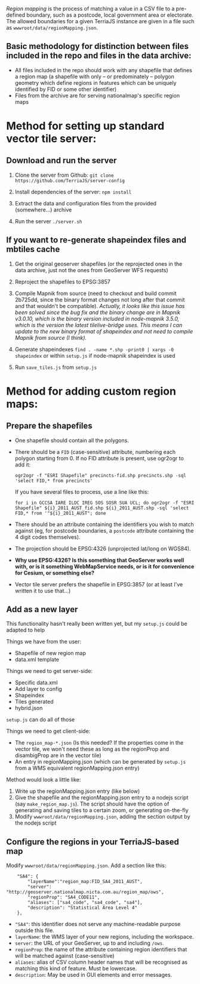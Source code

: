 *Region mapping* is the process of matching a value in a CSV file to a pre-defined boundary, such as a postcode, local government area or electorate. The allowed boundaries for a given TerriaJS instance are given in a file such as `wwwroot/data/regionMapping.json`.

## Basic methodology for distinction between files included in the repo and files in the data archive:

- All files included in the repo should work with any shapefile that defines a region map (a shapefile with only – or predominately – polygon geometry which define regions in features which can be uniquely identified by FID or some other identifier)
- Files from the archive are for serving nationalmap's specific region maps

# Method for setting up standard vector tile server:

## Download and run the server

1. Clone the server from Github:
    `git clone https://github.com/TerriaJS/server-config`

2. Install dependencies of the server:
    `npm install`

3. Extract the data and configuration files from the provided (somewhere...) archive

4. Run the server `./server.sh`

## If you want to re-generate shapeindex files and mbtiles cache

1. Get the original geoserver shapefiles (or the reprojected ones in the data archive, just not the ones from GeoServer WFS requests)

2. Reproject the shapefiles to EPSG:3857

2. Compile Mapnik from source (need to checkout and build commit 2b725dd, since the binary format changes not long after that commit and that wouldn't be compatible). _Actually, it looks like this issue has been solved since the bug fix and the binary change are in Mapnik v3.0.10, which is the binary version included in node-mapnik 3.5.0, which is the version the latest tilelive-bridge uses. This means I can update to the new binary format of shapeindex and not need to compile Mapnik from source (I think)._

3. Generate shapeindexes `find . -name *.shp -print0 | xargs -0 shapeindex` or within `setup.js` if node-mapnik shapeindex is used

4. Run `save_tiles.js` from `setup.js`

# Method for adding custom region maps:

## Prepare the shapefiles

  * One shapefile should contain all the polygons.
  * There should be a `FID` (case-sensitive) attribute, numbering each polygon starting from 0. If no FID attribute is present, use ogr2ogr to add it:

    `ogr2ogr -f "ESRI Shapefile" precincts-fid.shp precincts.shp -sql 'select FID,* from precincts'`

    If you have several files to process, use a line like this:

    `for i in GCCSA IARE ILOC IREG SOS SOSR SUA UCL; do ogr2ogr -f "ESRI Shapefile" ${i}_2011_AUST_fid.shp ${i}_2011_AUST.shp -sql 'select FID,* from '"${i}_2011_AUST"; done`

  * There should be an attribute containing the identifiers you wish to match against (eg, for postcode boundaries, a `postcode` attribute containing the 4 digit codes themselves).
  * The projection should be EPSG:4326 (unprojected lat/long on WGS84).
  * **Why use EPSG:4326? Is this something that GeoServer works well with, or is it something WebMapService needs, or is it for convenience for Cesium, or something else?**
  * Vector tile server prefers the shapefile in EPSG:3857 (or at least I've written it to use that...)

## Add as a new layer

This functionality hasn't really been written yet, but my `setup.js` could be adapted to help

Things we have from the user:
- Shapefile of new region map
- data.xml template

Things we need to get server-side:
- Specific data.xml
- Add layer to config
- Shapeindex
- Tiles generated
- hybrid.json

`setup.js` can do all of those

Things we need to get client-side:
- The `region_map-*.json` (Is this needed? If the properties come in the vector tile, we won't need these as long as the regionProp and disambigProp are in the vector tile)
- An entry in regionMapping.json (which can be generated by `setup.js` from a WMS equivalent regionMapping.json entry)

Method would look a little like:

1. Write up the regionMapping.json entry (like below)
2. Give the shapefile and the regionMapping.json entry to a nodejs script (say `make_region_map.js`). The script should have the option of generating and saving tiles to a certain zoom, or generating on-the-fly
3. Modify `wwwroot/data/regionMapping.json`, adding the section output by the nodejs script


## Configure the regions in your TerriaJS-based map

Modify `wwwroot/data/regionMapping.json`. Add a section like this:

        "SA4": {
            "layerName":"region_map:FID_SA4_2011_AUST",
            "server": "http://geoserver.nationalmap.nicta.com.au/region_map/ows",
            "regionProp": "SA4_CODE11",
            "aliases": ["sa4_code", "sa4_code", "sa4"],
            "description": "Statistical Area Level 4"
        },

* `"SA4"`: this identifier does not serve any machine-readable purpose outside this file.
* `layerName`: the WMS layer of your new regions, including the workspace.
* `server`: the URL of your GeoServer, up to and including `/ows`.
* `regionProp`: the name of the attribute containing region identifiers that will be matched against (case-sensitive)
* `aliases`: alias of CSV column header names that will be recognised as matching this kind of feature. Must be lowercase.
* `description`: May be used in GUI elements and error messages.
